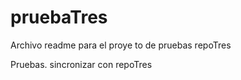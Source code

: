 # pruebaTres

Archivo readme para el proye to de pruebas repoTres

Pruebas. sincronizar con repoTres

